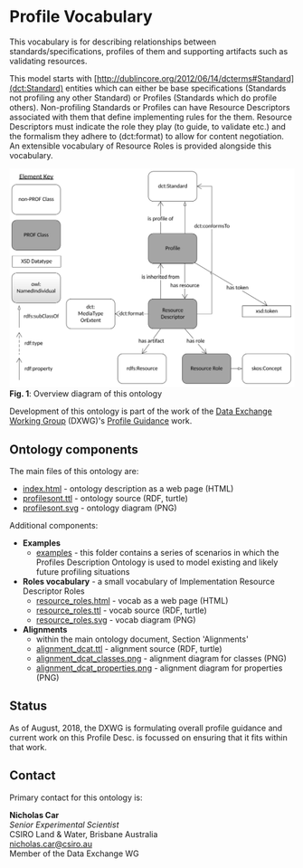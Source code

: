 # Profile Vocabulary
This vocabulary is for describing relationships between standards/specifications, profiles of them and supporting artifacts such as validating resources.

This model starts with [http://dublincore.org/2012/06/14/dcterms#Standard](dct:Standard) entities which can either be base specifications (Standards not profiling any other Standard) or Profiles (Standards which do profile others). Non-profiling Standards or Profiles can have Resource Descriptors associated with them that define implementing rules for the them. Resource Descriptors must indicate the role they play (to guide, to validate etc.) and the formalism they adhere to (dct:format) to allow for content negotiation. An extensible vocabulary of Resource Roles is provided alongside this vocabulary.

![](figures/profilesont.svg)  
**Fig. 1**: Overview diagram of this ontology  

Development of this ontology is part of the work of the [Data Exchange Working Group](https://www.w3.org/2017/dxwg/) (DXWG)'s [Profile Guidance](https://w3c.github.io/dxwg/profiles/) work.

## Ontology components
The main files of this ontology are:

* [index.html](https://w3c.github.io/dxwg/profilesont/) - ontology description as a web page (HTML)
* [profilesont.ttl](profilesont.ttl) - ontology source (RDF, turtle)
* [profilesont.svg](figures/profilesont.svg) - ontology diagram (PNG)

Additional components:

* **Examples**
  * [examples](examples/) - this folder contains a series of scenarios in which the Profiles Description Ontology is used to model existing and likely future profiling situations
* **Roles vocabulary** - a small vocabulary of Implementation Resource Descriptor Roles
  * [resource_roles.html](https://w3c.github.io/dxwg/profilesont/resource_roles.html) - vocab as a web page (HTML)
  * [resource_roles.ttl](resource_roles.ttl) - vocab source (RDF, turtle)
  * [resource_roles.svg](resource_roles.svg) - vocab diagram (PNG)
* **Alignments**
  * within the main ontology document, Section 'Alignments'
  * [alignment_dcat.ttl](alignment_dcat.ttl) - alignment source (RDF, turtle)
  * [alignment_dcat_classes.png](alignment_dcat_classes.png) - alignment diagram for classes (PNG)
  * [alignment_dcat_properties.png](alignment_dcat_classes.png) - alignment diagram for properties (PNG)


## Status
As of August, 2018, the DXWG is formulating overall profile guidance and current work on this Profile Desc. is focussed on ensuring that it fits within that work.

## Contact
Primary contact for this ontology is:

**Nicholas Car**  
*Senior Experimental Scientist*  
CSIRO Land & Water, Brisbane Australia  
<nicholas.car@csiro.au>  
Member of the Data Exchange WG
